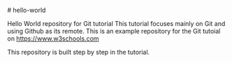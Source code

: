 ﻿\# hello-world

Hello World repository for Git tutorial
This tutorial focuses mainly on Git and using Github as its remote. 
This is an example repository for the Git tutoial on https://www.w3schools.com

This repository is built step by step in the tutorial.
